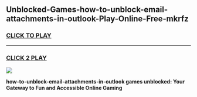 
## Unblocked-Games-how-to-unblock-email-attachments-in-outlook-Play-Online-Free-mkrfz
<h3>
<a href="https://premium76.site?title=how-to-unblock-email-attachments-in-outlook&ref=26A">CLICK TO PLAY</a></h3>
<hr>

<h3>
<a href="https://premium76.site?title=how-to-unblock-email-attachments-in-outlook&ref=26A">CLICK 2 PLAY</a>
  
</h3>

<a href="https://premium76.site?title=how-to-unblock-email-attachments-in-outlook&ref=26A"><img src="https://clearcache.store/games.png"></a>


**how-to-unblock-email-attachments-in-outlook games unblocked: Your Gateway to Fun and Accessible Online Gaming**
